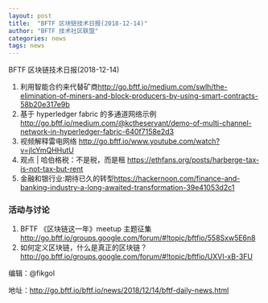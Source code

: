```yaml
---
layout: post
title:  "BFTF 区块链技术日报(2018-12-14)"
author: "BFTF 技术社区联盟"
categories: news
tags: news
---
```


BFTF 区块链技术日报(2018-12-14)

1. 利用智能合约来代替矿商<http://go.bftf.io/medium.com/swlh/the-elimination-of-miners-and-block-producers-by-using-smart-contracts-58b20e317e9b>
2. 基于 hyperledger fabric 的多通道网络示例 <http://go.bftf.io/medium.com/@kctheservant/demo-of-multi-channel-network-in-hyperledger-fabric-640f7158e2d3>
3. 视频解释雷电网络 <http://go.bftf.io/www.youtube.com/watch?v=jlcYmQHHutU>
4. 观点 | 哈伯格税：不是税，而是租 <https://ethfans.org/posts/harberge-tax-is-not-tax-but-rent>
5. 金融和银行业:期待已久的转型<https://hackernoon.com/finance-and-banking-industry-a-long-awaited-transformation-39e41053d2c1>

### 活动与讨论

1. BFTF 《区块链这一年》meetup 主题征集 <http://go.bftf.io/groups.google.com/forum/#!topic/bftfio/558Sxw5E6n8>
2. 如何定义区块链，什么是真正的区块链？<http://go.bftf.io/groups.google.com/forum/#!topic/bftfio/UXVI-xB-3FU>

编辑：@fikgol

地址：<http://go.bftf.io/bftf.io/news/2018/12/14/bftf-daily-news.html>

